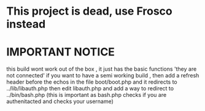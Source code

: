 # This project is dead, use Frosco instead

# IMPORTANT NOTICE
this build wont work out of the box , it just has the basic functions 'they are not connected'
if you want to have a semi working build , then add a refresh header before the echos in the file boot/boot.php and it redirects to ../lib/libauth.php
then edit libauth.php and add a way to redirect to ../bin/bash.php (this is important as bash.php checks if you are authenitacted and checks your username)
